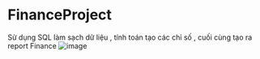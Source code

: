 # FinanceProject
Sử dụng SQL làm sạch dữ liệu , tính toán tạo các chỉ số , cuối cùng tạo ra report Finance
![image](https://private-user-images.githubusercontent.com/153256289/331778119-d8c15911-a967-4cc0-a350-948ed2520744.jpg?jwt=eyJhbGciOiJIUzI1NiIsInR5cCI6IkpXVCJ9.eyJpc3MiOiJnaXRodWIuY29tIiwiYXVkIjoicmF3LmdpdGh1YnVzZXJjb250ZW50LmNvbSIsImtleSI6ImtleTUiLCJleHAiOjE3MTYwMTk3NDYsIm5iZiI6MTcxNjAxOTQ0NiwicGF0aCI6Ii8xNTMyNTYyODkvMzMxNzc4MTE5LWQ4YzE1OTExLWE5NjctNGNjMC1hMzUwLTk0OGVkMjUyMDc0NC5qcGc_WC1BbXotQWxnb3JpdGhtPUFXUzQtSE1BQy1TSEEyNTYmWC1BbXotQ3JlZGVudGlhbD1BS0lBVkNPRFlMU0E1M1BRSzRaQSUyRjIwMjQwNTE4JTJGdXMtZWFzdC0xJTJGczMlMkZhd3M0X3JlcXVlc3QmWC1BbXotRGF0ZT0yMDI0MDUxOFQwODA0MDZaJlgtQW16LUV4cGlyZXM9MzAwJlgtQW16LVNpZ25hdHVyZT02MjkwYTRmYWM0Y2NhZDY3YzY0YjE4NTBkOTgzNjUwODE1NmNiZDY2MWU5M2I3YWNhMGQyOWI3OWY1N2NiMmRmJlgtQW16LVNpZ25lZEhlYWRlcnM9aG9zdCZhY3Rvcl9pZD0wJmtleV9pZD0wJnJlcG9faWQ9MCJ9.3nK0ASkSwMVN_4-WgQny4l0SSiLC90iD4vIVvIZHtns)

